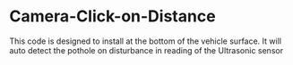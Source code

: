 # Camera-Click-on-Distance
This code is designed to install at the bottom of the vehicle surface. It will auto detect the pothole on disturbance in reading of the Ultrasonic sensor
